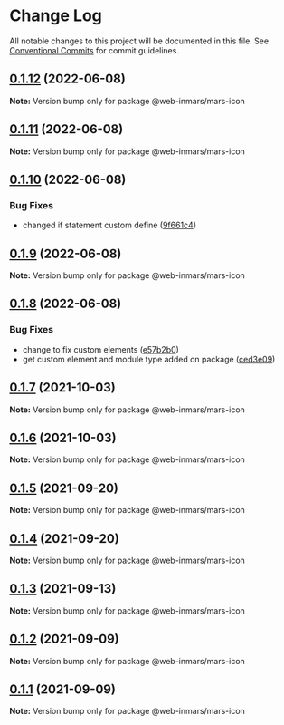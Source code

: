 # Change Log

All notable changes to this project will be documented in this file.
See [Conventional Commits](https://conventionalcommits.org) for commit guidelines.

## [0.1.12](https://github.com/MarsGotta/web-inmars/compare/@web-inmars/mars-icon@0.1.11...@web-inmars/mars-icon@0.1.12) (2022-06-08)

**Note:** Version bump only for package @web-inmars/mars-icon





## [0.1.11](https://github.com/MarsGotta/web-inmars/compare/@web-inmars/mars-icon@0.1.10...@web-inmars/mars-icon@0.1.11) (2022-06-08)

**Note:** Version bump only for package @web-inmars/mars-icon





## [0.1.10](https://github.com/MarsGotta/web-inmars/compare/@web-inmars/mars-icon@0.1.9...@web-inmars/mars-icon@0.1.10) (2022-06-08)


### Bug Fixes

* changed if statement custom define ([9f661c4](https://github.com/MarsGotta/web-inmars/commit/9f661c4fca934e04140207f2335664a530cd5d43))





## [0.1.9](https://github.com/MarsGotta/web-inmars/compare/@web-inmars/mars-icon@0.1.8...@web-inmars/mars-icon@0.1.9) (2022-06-08)

**Note:** Version bump only for package @web-inmars/mars-icon





## [0.1.8](https://github.com/MarsGotta/web-inmars/compare/@web-inmars/mars-icon@0.1.7...@web-inmars/mars-icon@0.1.8) (2022-06-08)


### Bug Fixes

* change to fix custom elements ([e57b2b0](https://github.com/MarsGotta/web-inmars/commit/e57b2b07b16b130e198123a318289491646c397c))
* get custom element and module type added on package ([ced3e09](https://github.com/MarsGotta/web-inmars/commit/ced3e095f33185232fcf7b02415cb1479316cd2a))





## [0.1.7](https://github.com/MarsGotta/web-inmars/compare/@web-inmars/mars-icon@0.1.6...@web-inmars/mars-icon@0.1.7) (2021-10-03)

**Note:** Version bump only for package @web-inmars/mars-icon





## [0.1.6](https://github.com/MarsGotta/web-inmars/compare/@web-inmars/mars-icon@0.1.5...@web-inmars/mars-icon@0.1.6) (2021-10-03)

**Note:** Version bump only for package @web-inmars/mars-icon





## [0.1.5](https://github.com/MarsGotta/web-inmars/compare/@web-inmars/mars-icon@0.1.4...@web-inmars/mars-icon@0.1.5) (2021-09-20)

**Note:** Version bump only for package @web-inmars/mars-icon





## [0.1.4](https://github.com/MarsGotta/web-inmars/compare/@web-inmars/mars-icon@0.1.3...@web-inmars/mars-icon@0.1.4) (2021-09-20)

**Note:** Version bump only for package @web-inmars/mars-icon





## [0.1.3](https://github.com/MarsGotta/web-inmars/compare/@web-inmars/mars-icon@0.1.2...@web-inmars/mars-icon@0.1.3) (2021-09-13)

**Note:** Version bump only for package @web-inmars/mars-icon





## [0.1.2](https://github.com/MarsGotta/web-inmars/compare/@web-inmars/mars-icon@0.1.1...@web-inmars/mars-icon@0.1.2) (2021-09-09)

**Note:** Version bump only for package @web-inmars/mars-icon





## [0.1.1](https://github.com/MarsGotta/web-inmars/compare/@web-inmars/mars-icon@0.1.0...@web-inmars/mars-icon@0.1.1) (2021-09-09)

**Note:** Version bump only for package @web-inmars/mars-icon
